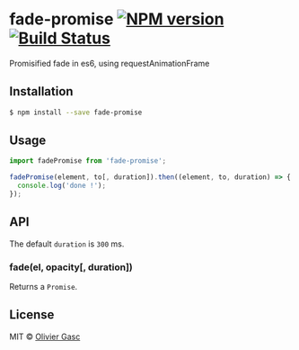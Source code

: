 # fade-promise [![NPM version](https://badge.fury.io/js/fade-promise.svg)](https://npmjs.org/package/fade-promise) [![Build Status](https://travis-ci.org/Oliv/fade-promise.svg?branch=master)](https://travis-ci.org/Oliv/fade-promise)

Promisified fade in es6, using requestAnimationFrame

## Installation

```sh
$ npm install --save fade-promise
```

## Usage

```js
import fadePromise from 'fade-promise';

fadePromise(element, to[, duration]).then((element, to, duration) => {
  console.log('done !');
});
```

## API

The default `duration` is `300` ms.

### fade(el, opacity[, duration])

Returns a `Promise`.

## License

MIT © [Olivier Gasc](https://github.com/Oliv)
